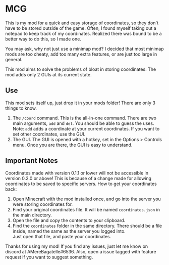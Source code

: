 # MCG
This is my mod for a quick and easy storage of coordinates, so they don't have to be stored outside of the game.
Often, I found myself taking out a notepad to keep track of my coordinates.
Realized there was bound to be a better way to do this, so I made one.

You may ask, why not just use a minimap mod?
I decided that most minimap mods are too cheaty, add too many extra features, or are just too large in general.

This mod aims to solve the problems of bloat in storing coordinates.
The mod adds only 2 GUIs at its current state.

## Use
This mod sets itself up, just drop it in your mods folder!
There are only 3 things to know.

1. The `/coord` command.  This is the all-in-one command.  There are two main arguments, `add` and `del`.  You should be able to guess the uses.
Note: `add` adds a coordinate at your current coordinates.  If you want to set other coordinates, use the GUI.
2. The GUI.  The GUI is opened with a hotkey, set in the Options > Controls menu.  Once you are there, the GUI is easy to understand.

## Important Notes
Coordinates made with version 0.1.1 or lower will not be accessible in version 0.2.0 or above!
This is because of a change made for allowing coordinates to be saved to specific servers.
How to get your coordinates back:
1. Open Minecraft with the mod installed once, and go into the server you were storing coordinates for.
2. Find your original coordinates file.  It will be named `coordinates.json` in the main directory.
3. Open the file and copy the contents to your clipboard.
4. Find the `coordinates` folder in the same directory.  There should be a file inside, named the same as the server you logged into.  
Just open that file, and paste your coordinates.

Thanks for using my mod!  If you find any issues, just let me know on discord at AMereBagatelle#6536.  Also, open a issue tagged with feature request if you want to suggest something.
